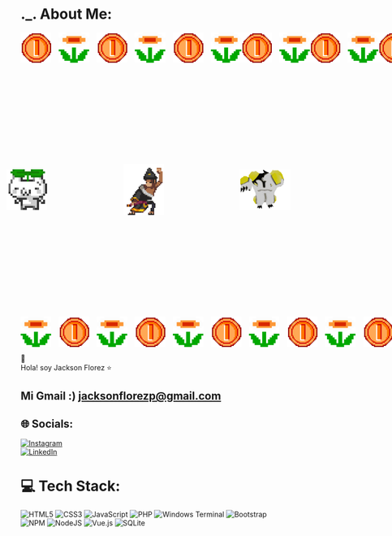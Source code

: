 # ._. About Me:

<div align="center" style="display: flex; flex-direction: column; align-items: center;">

  <!-- 🔼 Línea superior con gifs repetidos como marco -->
  <div style="display: flex; margin-bottom: 100px;">
    <img src="https://github.com/Jacksonpirlo/Jacksonpirlo/raw/main/gifs/coin-mario-bros-arcade.gif" width="60" height="60" />
    <img src="https://github.com/Jacksonpirlo/Jacksonpirlo/raw/main/gifs/mario-flower.gif" width="60" height="60" style="margin-left: 15px;" />
    <img src="https://github.com/Jacksonpirlo/Jacksonpirlo/raw/main/gifs/coin-mario-bros-arcade.gif" width="60" height="60" style="margin-left: 15px;" />
    <img src="https://github.com/Jacksonpirlo/Jacksonpirlo/raw/main/gifs/mario-flower.gif" width="60" height="60" style="margin-left: 15px;" />
    <img src="https://github.com/Jacksonpirlo/Jacksonpirlo/raw/main/gifs/coin-mario-bros-arcade.gif" width="60" height="60" style="margin-left: 15px;" />
    <img src="https://github.com/Jacksonpirlo/Jacksonpirlo/raw/main/gifs/mario-flower.gif" width="60" height="60" style="margin-left: 15px;" />
    <img src="https://github.com/Jacksonpirlo/Jacksonpirlo/raw/main/gifs/coin-mario-bros-arcade.gif" width="60" height="60" />
    <img src="https://github.com/Jacksonpirlo/Jacksonpirlo/raw/main/gifs/mario-flower.gif" width="60" height="60" style="margin-left: 15px;" />
    <img src="https://github.com/Jacksonpirlo/Jacksonpirlo/raw/main/gifs/coin-mario-bros-arcade.gif" width="60" height="60" />
    <img src="https://github.com/Jacksonpirlo/Jacksonpirlo/raw/main/gifs/mario-flower.gif" width="60" height="60" style="margin-left: 15px;" />
    <img src="https://github.com/Jacksonpirlo/Jacksonpirlo/raw/main/gifs/coin-mario-bros-arcade.gif" width="60" height="60" />
    <img src="https://github.com/Jacksonpirlo/Jacksonpirlo/raw/main/gifs/mario-flower.gif" width="60" height="60" style="margin-left: 15px;" />
  </div>

  <!-- 🧱 Contenido central con 3 gifs dentro (¡más separados!) -->
  <div style="display: flex; justify-content: center; align-items: center; padding: 100px 0;">
    <img src="https://github.com/Jacksonpirlo/Jacksonpirlo/raw/main/gifs/somethin.gif" width="100" height="80" style="margin-right: 150px;" />
    <img src="https://github.com/Jacksonpirlo/Jacksonpirlo/raw/main/gifs/katana-zero-video-game.gif" width="200" height="100" />
    <img src="https://github.com/Jacksonpirlo/Jacksonpirlo/raw/main/gifs/ben.gif" width="100" height="80" style="margin-left: 150px;" />
  </div>

  <!-- 🔽 Línea inferior con gifs repetidos como marco -->
  <div style="display: flex; margin-top: 100px;">
    <img src="https://github.com/Jacksonpirlo/Jacksonpirlo/raw/main/gifs/mario-flower.gif" width="60" height="60" />
    <img src="https://github.com/Jacksonpirlo/Jacksonpirlo/raw/main/gifs/coin-mario-bros-arcade.gif" width="60" height="60" style="margin-left: 15px;" />
    <img src="https://github.com/Jacksonpirlo/Jacksonpirlo/raw/main/gifs/mario-flower.gif" width="60" height="60" style="margin-left: 15px;" />
    <img src="https://github.com/Jacksonpirlo/Jacksonpirlo/raw/main/gifs/coin-mario-bros-arcade.gif" width="60" height="60" style="margin-left: 15px;" />
    <img src="https://github.com/Jacksonpirlo/Jacksonpirlo/raw/main/gifs/mario-flower.gif" width="60" height="60" style="margin-left: 15px;" />
    <img src="https://github.com/Jacksonpirlo/Jacksonpirlo/raw/main/gifs/coin-mario-bros-arcade.gif" width="60" height="60" style="margin-left: 15px;" />
    <img src="https://github.com/Jacksonpirlo/Jacksonpirlo/raw/main/gifs/mario-flower.gif" width="60" height="60" style="margin-left: 15px;" />
    <img src="https://github.com/Jacksonpirlo/Jacksonpirlo/raw/main/gifs/coin-mario-bros-arcade.gif" width="60" height="60" style="margin-left: 15px;" />
    <img src="https://github.com/Jacksonpirlo/Jacksonpirlo/raw/main/gifs/mario-flower.gif" width="60" height="60" style="margin-left: 15px;" />
    <img src="https://github.com/Jacksonpirlo/Jacksonpirlo/raw/main/gifs/coin-mario-bros-arcade.gif" width="60" height="60" style="margin-left: 15px;" />
    <img src="https://github.com/Jacksonpirlo/Jacksonpirlo/raw/main/gifs/mario-flower.gif" width="60" height="60" style="margin-left: 15px;" />
    <img src="https://github.com/Jacksonpirlo/Jacksonpirlo/raw/main/gifs/coin-mario-bros-arcade.gif" width="60" height="60" style="margin-left: 15px;" />
  </div>

</div>

🙌 <br>Hola! soy Jackson Florez ⭐  
## Mi Gmail :) jacksonflorezp@gmail.com

## 🌐 Socials:
[![Instagram](https://img.shields.io/badge/Instagram-%23E4405F.svg?logo=Instagram&logoColor=white)](https://instagram.com/@jf_cube)  
[![LinkedIn](https://img.shields.io/badge/LinkedIn-%230077B5.svg?logo=linkedin&logoColor=white)](https://www.linkedin.com/in/jackson-florez-b19a29286/)

# 💻 Tech Stack:
![HTML5](https://img.shields.io/badge/html5-%23E34F26.svg?style=for-the-badge&logo=html5&logoColor=white)
![CSS3](https://img.shields.io/badge/css3-%231572B6.svg?style=for-the-badge&logo=css3&logoColor=white)
![JavaScript](https://img.shields.io/badge/javascript-%23323330.svg?style=for-the-badge&logo=javascript&logoColor=%23F7DF1E)
![PHP](https://img.shields.io/badge/php-%23777BB4.svg?style=for-the-badge&logo=php&logoColor=white)
![Windows Terminal](https://img.shields.io/badge/Windows%20Terminal-%234D4D4D.svg?style=for-the-badge&logo=windows-terminal&logoColor=white)
![Bootstrap](https://img.shields.io/badge/bootstrap-%238511FA.svg?style=for-the-badge&logo=bootstrap&logoColor=white)
![NPM](https://img.shields.io/badge/NPM-%23CB3837.svg?style=for-the-badge&logo=npm&logoColor=white)
![NodeJS](https://img.shields.io/badge/node.js-6DA55F?style=for-the-badge&logo=node.js&logoColor=white)
![Vue.js](https://img.shields.io/badge/vue.js-%2335495e.svg?style=for-the-badge&logo=vuedotjs&logoColor=%234FC08D)
![SQLite](https://img.shields.io/badge/sqlite-%2307405e.svg?style=for-the-badge&logo=sqlite&logoColor=white)
